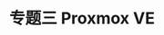 ---
title: "专题三 Proxmox VE"
menu:
  main:
    identifier: "proxmox"
    parent: "virtualization"
    name: "Proxmox VE"
    weight: 3
---